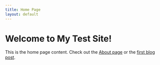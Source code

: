 ```yaml
---
title: Home Page
layout: default
---
```


# Welcome to My Test Site!

This is the home page content. Check out the [About page](about.html) or the [first blog post](/blog/welcome/).